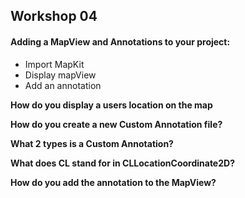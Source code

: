 ## Workshop 04

#### Adding a MapView and Annotations to your project:
  - Import MapKit 
  - Display mapView 
  - Add an annotation

**How do you display a users location on the map**

**How do you create a new Custom Annotation file?**
  
**What 2 types is a Custom Annotation?**
  
**What does CL stand for in CLLocationCoordinate2D?**

**How do you add the annotation to the MapView?**





